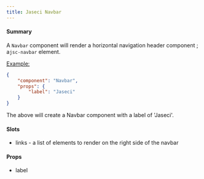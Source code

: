 ```yaml
---
title: Jaseci Navbar
---
```


#### Summary

A `Navbar` component will render a horizontal navigation header component ; a`jsc-navbar` element.

<u>Example:</u>

```JSON
{
	"component": "Navbar",
	"props": {
		"label": "Jaseci"
	}
}
```

The above will create a Navbar component with a label of 'Jaseci'.

#### Slots

- links - a list of elements to render on the right side of the navbar

#### Props

- label
